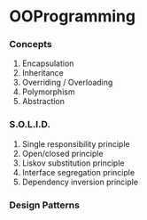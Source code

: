 # OOProgramming

### Concepts
1. Encapsulation 
2. Inheritance 
3. Overriding / Overloading 
4. Polymorphism 
5. Abstraction 

### S.O.L.I.D.
1. Single responsibility principle
2. Open/closed principle
3. Liskov substitution principle
4. Interface segregation principle
5. Dependency inversion principle

### Design Patterns
